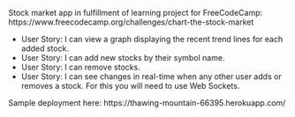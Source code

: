 <p>Stock market app in fulfillment of learning project for FreeCodeCamp: https://www.freecodecamp.org/challenges/chart-the-stock-market</p>

<ul>
<li>User Story: I can view a graph displaying the recent trend lines for each added stock.</li>
<li>User Story: I can add new stocks by their symbol name.</li>
<li>User Story: I can remove stocks.</li>
<li>User Story: I can see changes in real-time when any other user adds or removes a stock. For this you will need to use Web Sockets.</li>
</ul>

<p>Sample deployment here: https://thawing-mountain-66395.herokuapp.com/</p>

<!-- 

https://github.com/Olical/react-faux-dom
https://codesandbox.io/s/JqYGAqlEJ

-->